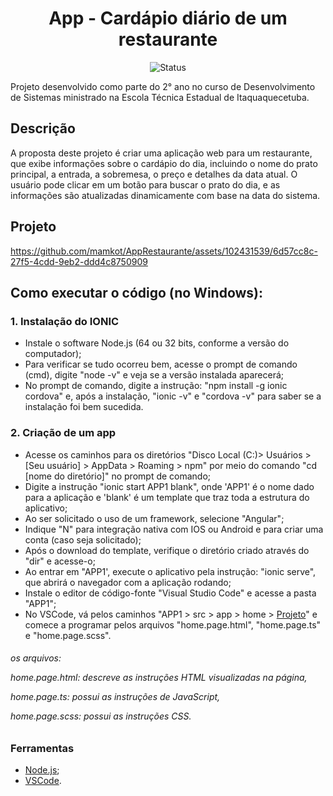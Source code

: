 <h1 align="center">App - Cardápio diário de um restaurante</h1>

<p align="center">
  <img src="https://img.shields.io/badge/status-concluído-brightgreen.svg" alt="Status" />
</p>

</h4>
Projeto desenvolvido como parte do 2° ano no curso de Desenvolvimento de Sistemas ministrado na Escola Técnica Estadual de Itaquaquecetuba. 
</h4>

## Descrição
<p align=>A proposta deste projeto é criar uma aplicação web para um restaurante, que exibe informações sobre o cardápio do dia, incluindo o nome do prato principal, a entrada, a sobremesa, o preço e detalhes da data atual. O usuário pode clicar em um botão para buscar o prato do dia, e as informações são atualizadas dinamicamente com base na data do sistema.
</p>

## Projeto

https://github.com/mamkot/AppRestaurante/assets/102431539/6d57cc8c-27f5-4cdd-9eb2-ddd4c8750909

## Como executar o código (no Windows):

<h3><b>1. Instalação do IONIC</b></h3>

* Instale o software Node.js (64 ou 32 bits, conforme a versão do computador);
* Para verificar se tudo ocorreu bem, acesse o prompt de comando (cmd), digite "node -v" e veja se a versão instalada aparecerá;
* No prompt de comando, digite a instrução: "npm install -g ionic cordova" e, após a instalação, "ionic -v" e "cordova -v" para saber se a instalação foi bem sucedida.

<h3><b>2. Criação de um app</b></h3>

* Acesse os caminhos para os diretórios "Disco Local (C:)> Usuários > [Seu usuário] > AppData > Roaming > npm" por meio do comando "cd [nome do diretório]" no prompt de comando;
* Digite a instrução "ionic start APP1 blank", onde 'APP1' é o nome dado para a aplicação e 'blank' é um template que traz toda a estrutura do aplicativo;
* Ao ser solicitado o uso de um framework, selecione "Angular";
* Indique "N" para integração nativa com IOS ou Android e para criar uma conta (caso seja solicitado);
* Após o download do template, verifique o diretório criado através do "dir" e acesse-o;
* Ao entrar em "APP1', execute o aplicativo pela instrução: "ionic serve", que abrirá o navegador com a aplicação rodando;
* Instale o editor de código-fonte "Visual Studio Code" e acesse a pasta "APP1";
* No VSCode, vá pelos caminhos "APP1 > src > app > home > [Projeto](https://github.com/mamkot/AppRestaurante/tree/main/src/app/home)" e comece a programar pelos arquivos "home.page.html", "home.page.ts" e "home.page.scss".

<h6>os arquivos:<p>
  
home.page.html: descreve as instruções HTML visualizadas na página, <p>
home.page.ts: possui as instruções de JavaScript,<p>
home.page.scss: possui as instruções CSS.
</h6>

### Ferramentas

- [Node.js](https://nodejs.org/pt-br/download);
- [VSCode](https://www.apachefriends.org/pt_br/index.html).
